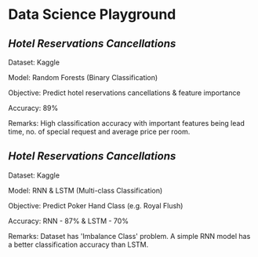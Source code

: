 # Data Science Playground

## ___Hotel Reservations Cancellations___
Dataset: Kaggle

Model: Random Forests (Binary Classification)

Objective: Predict hotel
reservations cancellations & feature importance

Accuracy: 89%

Remarks: High classification accuracy with important features being lead time, no. of special request and average price per room.

## ___Hotel Reservations Cancellations___
Dataset: Kaggle

Model: RNN & LSTM (Multi-class Classification)

Objective: Predict Poker Hand Class (e.g. Royal Flush)

Accuracy: RNN - 87% & LSTM - 70%

Remarks: Dataset has 'Imbalance Class' problem. A simple RNN model has a better classification accuracy than LSTM.

